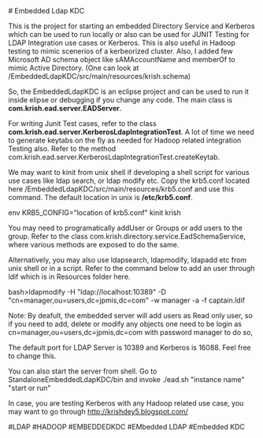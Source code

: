 <head><meta name="google-site-verification" content="1TW3WR55FRFPtA0ho0QfHUM6Zyv9Tf97DslrUMyFTnE" /></head>
# Embedded Ldap KDC

 This is the project for starting an embedded Directory Service and Kerberos which can be used to run locally or also
 can be used for JUNIT Testing for LDAP Integration use cases or Kerberos. 
 This is also useful in Hadoop testing to mimic scenerios of a kerbeorized cluster. 
 Also, I added few Microsoft AD schema object like sAMAccountName and memberOf to mimic Active Directory. 
 (One can look at /EmbeddedLdapKDC/src/main/resources/krish.schema)
 
 So, the EmbeddedLdapKDC is an eclipse project and can be used to run it inside elipse or debugging if you change any code.
 The main class is <b>com.krish.ead.server.EADServer</b>.
 
 
 For writing Junit Test cases, refer to the class <b>com.krish.ead.server.KerberosLdapIntegrationTest</b>.
 A lot of time we need to generate keytabs on the fly as needed for Hadoop related integration Testing also.
 Refer to the method com.krish.ead.server.KerberosLdapIntegrationTest.createKeytab.

 We may want to kinit from unix shell if developing a shell script for various use cases like ldap search, or ldap modify etc.
 Copy the krb5.conf located here /EmbeddedLdapKDC/src/main/resources/krb5.conf
 and use this command. 
 The default location in unix is <b>/etc/krb5.conf</b>. <p/>
 env KRB5_CONFIG="location of krb5.conf" kinit krish
 
 You may need to programatically addUser or Groups or add users to the group.
 Refer to the class com.krish.directory.service.EadSchemaService, where various methods are exposed to do the same.
 
 Alternatively, you may also use ldapsearch, ldapmodify, ldapadd etc from unix shell or in a script.
 Refer to the command below to add an user through ldif which is in Resources folder here.
 
 bash>ldapmodify -H "ldap://localhost:10389" -D "cn=manager,ou=users,dc=jpmis,dc=com" -w manager -a -f captain.ldif
 
 
Note: By deafult, the embedded server  will add users as Read only user, so if you need to add, delete or modify any objects 
one need to be login as  cn=manager,ou=users,dc=jpmis,dc=com with password manager to do so,

The default port for LDAP Server is 10389 and Kerberos is 16088. Feel free to change this.

You can also start the server from shell.
Go to StandaloneEmbeddedLdapKDC/bin and invoke ./ead.sh "instance name" "start or run" 


In case, you are testing Kerberos with any Hadoop related use case, you may want to go through
http://krishdey5.blogspot.com/


#LDAP #HADOOP #EMBEDDEDKDC #EMbedded LDAP #Embedded KDC
